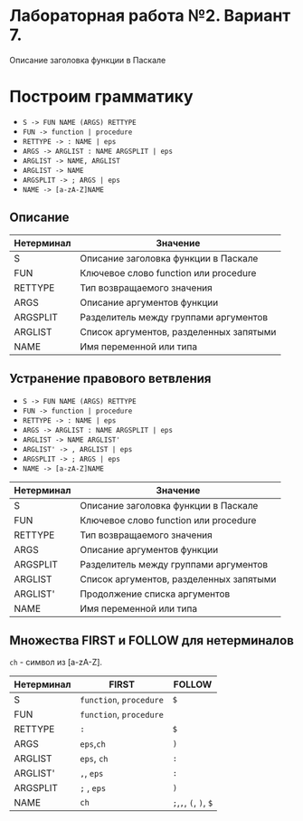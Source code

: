 # Лабораторная работа №2. Вариант 7.
Описание заголовка функции в Паскале

# Построим грамматику

* `S -> FUN NAME (ARGS) RETTYPE`
* `FUN -> function | procedure`
* `RETTYPE -> : NAME | eps`
* `ARGS -> ARGLIST : NAME ARGSPLIT | eps`
* `ARGLIST -> NAME, ARGLIST`
* `ARGLIST -> NAME`
* `ARGSPLIT -> ; ARGS | eps`
* `NAME -> [a-zA-Z]NAME`

## Описание 

Нетерминал    | Значение
------------- | -------------
S  | Описание заголовка функции в Паскале
FUN | Ключевое слово function или procedure
RETTYPE | Тип возвращаемого значения
ARGS | Описание аргументов функции
ARGSPLIT | Разделитель между группами аргументов
ARGLIST | Список аргументов, разделенных запятыми
NAME | Имя переменной или типа


## Устранение правового ветвления

* `S -> FUN NAME (ARGS) RETTYPE`
* `FUN -> function | procedure`
* `RETTYPE -> : NAME | eps`
* `ARGS -> ARGLIST : NAME ARGSPLIT | eps`
* `ARGLIST -> NAME ARGLIST'`
* `ARGLIST' -> , ARGLIST | eps`
* `ARGSPLIT -> ; ARGS | eps`
* `NAME -> [a-zA-Z]NAME`

Нетерминал    | Значение
------------- | -------------
S  | Описание заголовка функции в Паскале
FUN | Ключевое слово function или procedure
RETTYPE | Тип возвращаемого значения
ARGS | Описание аргументов функции
ARGSPLIT | Разделитель между группами аргументов
ARGLIST | Список аргументов, разделенных запятыми
ARGLIST' | Продолжение списка аргументов
NAME | Имя переменной или типа


## Множества FIRST и FOLLOW для нетерминалов

`ch` - символ из [a-zA-Z]. 

Нетерминал | FIRST    | FOLLOW
-----------|----------|-------
S          | `function`, `procedure` |`$`
FUN          | `function`, `procedure` |` `
RETTYPE | `:` | `$`
ARGS  | `eps`,`ch`  |`)`
ARGLIST    | `eps`, `ch` |`:`
ARGLIST'   | `,`, `eps` |`:`
ARGSPLIT | `;` , `eps` | `)`
NAME       | `ch`      |`;`,`,`, `(`, `)`, `$`
